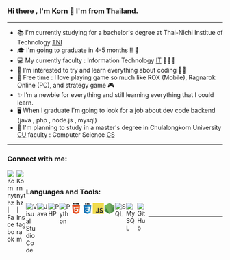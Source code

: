 ### Hi there , I'm Korn 👋 I'm from Thailand.
---
- 📚 I'm currently studying for a bachelor's degree at Thai-Nichi Institue of Technology [TNI][TNI]
- 🎓 I'm going to graduate in 4-5 months !! 🎉
- 💻 My currently faculty : Information Technology [IT][TNI-IT] 👨🏼‍🎓
- 🤖 I’m interested to try and learn everything about coding 🧑‍💻
- 🌟 Free time : I love playing game so much like ROX (Mobile), Ragnarok Online (PC), and strategy game 🎮
- ✨ I’m a newbie for everything and still learning everything that I could learn.
- 🖥️ When I graduate I'm going to look for a job about dev code backend (java , php , node.js , mysql) 
- 🎒 I'm planning to study in a master's degree in Chulalongkorn University [CU][CU] faculty : Computer Science [CS][CS]

---
### Connect with me:

[<img align="left" alt="Kornnythz | Facebook" width="22px" src="https://cdn-icons-png.flaticon.com/512/733/733547.png" />][facebook]
[<img align="left" alt="Kornnythz | Instagram" width="22px" src="https://cdn-icons-png.flaticon.com/512/2111/2111463.png" />][instagram]
<br />
### Languages and Tools:
<img align="left" alt="Visual Studio Code" width="26px" src="https://cdn-icons-png.flaticon.com/512/906/906324.png" />
<img align="left" alt="Java" width="26px" src="https://img-premium.flaticon.com/png/512/3291/premium/3291669.png?token=exp=1633356466~hmac=18f743d67e00c8337a36da98e9e8583f" />
<img align="left" alt="PHP" width="26px" src="https://img-premium.flaticon.com/png/512/2721/premium/2721652.png?token=exp=1633356516~hmac=e19d4cd50e4bbd25ab1f374d97c55f80" />
<img align="left" alt="Python" width="26px" src="https://img-premium.flaticon.com/png/512/3098/premium/3098090.png?token=exp=1633356630~hmac=87ef731eb0d50c8f7ec8dea4378a17b0" />
<img align="left" alt="HTML5" width="26px" src="https://raw.githubusercontent.com/github/explore/80688e429a7d4ef2fca1e82350fe8e3517d3494d/topics/html/html.png" />
<img align="left" alt="CSS3" width="26px" src="https://raw.githubusercontent.com/github/explore/80688e429a7d4ef2fca1e82350fe8e3517d3494d/topics/css/css.png" />
<img align="left" alt="JavaScript" width="26px" src="https://raw.githubusercontent.com/github/explore/80688e429a7d4ef2fca1e82350fe8e3517d3494d/topics/javascript/javascript.png" />
<img align="left" alt="Node.js" width="26px" src="https://raw.githubusercontent.com/github/explore/80688e429a7d4ef2fca1e82350fe8e3517d3494d/topics/nodejs/nodejs.png" />
<img align="left" alt="SQL" width="26px" src="https://cdn-icons-png.flaticon.com/512/2621/2621113.png" />
<img align="left" alt="MySQL" width="26px" src="https://cdn-icons-png.flaticon.com/512/1199/1199129.png" />
<img align="left" alt="GitHub" width="26px" src="https://cdn-icons-png.flaticon.com/512/733/733553.png" />

<br />

---

[facebook]: https://www.facebook.com/profile.php?id=100070379765734
[instagram]: https://www.instagram.com/korn.b_
[TNI-IT]: https://www.tni.ac.th/it
[TNI]: https://www.tni.ac.th
[CU]: https://www.chula.ac.th
[CS]: https://www.chula.ac.th/program/computer-science-and-information-technology

